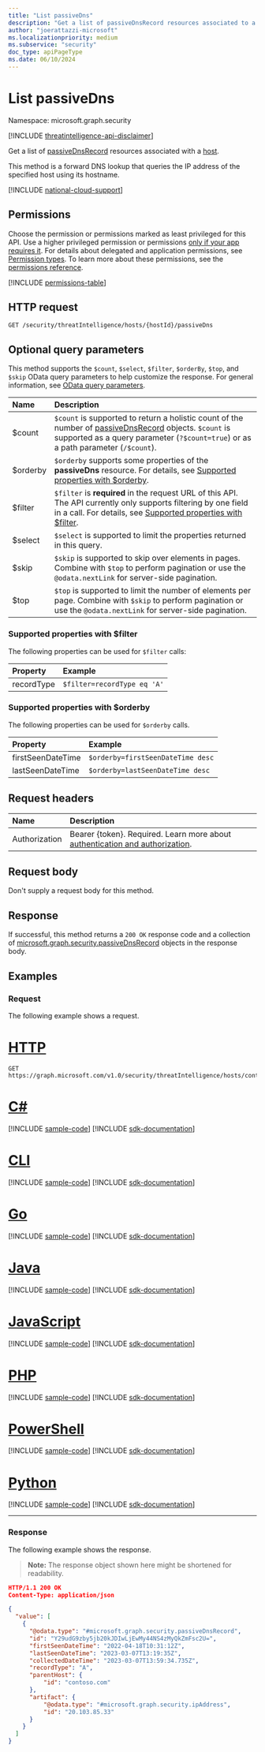 ```yaml
---
title: "List passiveDns"
description: "Get a list of passiveDnsRecord resources associated to a host."
author: "joerattazzi-microsoft"
ms.localizationpriority: medium
ms.subservice: "security"
doc_type: apiPageType
ms.date: 06/10/2024
---
```


# List passiveDns

Namespace: microsoft.graph.security

[!INCLUDE [threatintelligence-api-disclaimer](../../includes/threatintelligence-api-disclaimer.md)]

Get a list of [passiveDnsRecord](../resources/security-passivednsrecord.md) resources associated with a [host](../resources/security-host.md).

This method is a forward DNS lookup that queries the IP address of the specified host using its hostname. 

[!INCLUDE [national-cloud-support](../../includes/global-only.md)]

## Permissions

Choose the permission or permissions marked as least privileged for this API. Use a higher privileged permission or permissions [only if your app requires it](/graph/permissions-overview#best-practices-for-using-microsoft-graph-permissions). For details about delegated and application permissions, see [Permission types](/graph/permissions-overview#permission-types). To learn more about these permissions, see the [permissions reference](/graph/permissions-reference).

<!-- { "blockType": "permissions", "name": "security_host_list_passivedns" } -->
[!INCLUDE [permissions-table](../includes/permissions/security-host-list-passivedns-permissions.md)]

## HTTP request

<!-- {
  "blockType": "ignored"
}
-->

```http
GET /security/threatIntelligence/hosts/{hostId}/passiveDns
```

## Optional query parameters

This method supports the `$count`, `$select`, `$filter`, `$orderBy`, `$top`, and `$skip` OData query parameters to help customize the response. For general information, see [OData query parameters](/graph/query-parameters).

| Name     | Description                                                                                                                                                                                                                    |
| :------- | :----------------------------------------------------------------------------------------------------------------------------------------------------------------------------------------------------------------------------- |
| $count   | `$count` is supported to return a holistic count of the number of [passiveDnsRecord](../resources/security-passivednsrecord.md) objects. `$count` is supported as a query parameter (`?$count=true`) or as a path parameter (`/$count`). |
| $orderby | `$orderby` supports some properties of the **passiveDns** resource. For details, see [Supported properties with $orderby](#supported-properties-with-orderby).                                                                |
| $filter  | `$filter` is **required** in the request URL of this API. The API currently only supports filtering by one field in a call. For details, see [Supported properties with $filter](#supported-properties-with-filter).           |
| $select  | `$select` is supported to limit the properties returned in this query.                                                                                                                                                         |
| $skip    | `$skip` is supported to skip over elements in pages. Combine with `$top` to perform pagination or use the `@odata.nextLink` for server-side pagination.                                                                        |
| $top     | `$top` is supported to limit the number of elements per page. Combine with `$skip` to perform pagination or use the `@odata.nextLink` for server-side pagination.                                                              |


### Supported properties with $filter

The following properties can be used for `$filter` calls:

| Property    | Example                                   
| :---------- | :----------------------------------------- |
| recordType       | `$filter=recordType eq 'A'`          |


### Supported properties with $orderby

The following properties can be used for `$orderby` calls.

| Property             | Example                              
| :------------------- | :-----------------------------------  |
| firstSeenDateTime   | `$orderby=firstSeenDateTime desc`   |
| lastSeenDateTime | `$orderby=lastSeenDateTime desc` |   

## Request headers

| Name          | Description               |
| :------------ | :------------------------ |
|Authorization|Bearer {token}. Required. Learn more about [authentication and authorization](/graph/auth/auth-concepts).|

## Request body

Don't supply a request body for this method.

## Response

If successful, this method returns a `200 OK` response code and a collection of [microsoft.graph.security.passiveDnsRecord](../resources/security-passivednsrecord.md) objects in the response body.

## Examples

### Request

The following example shows a request.

# [HTTP](#tab/http)
<!-- {
  "blockType": "request",
  "name": "list_passivedns_e1",
  "sampleKeys": ["contoso.com"]
}
-->

```msgraph-interactive
GET https://graph.microsoft.com/v1.0/security/threatIntelligence/hosts/contoso.com/passiveDns
```

# [C#](#tab/csharp)
[!INCLUDE [sample-code](../includes/snippets/csharp/list-passivedns-e1-csharp-snippets.md)]
[!INCLUDE [sdk-documentation](../includes/snippets/snippets-sdk-documentation-link.md)]

# [CLI](#tab/cli)
[!INCLUDE [sample-code](../includes/snippets/cli/list-passivedns-e1-cli-snippets.md)]
[!INCLUDE [sdk-documentation](../includes/snippets/snippets-sdk-documentation-link.md)]

# [Go](#tab/go)
[!INCLUDE [sample-code](../includes/snippets/go/list-passivedns-e1-go-snippets.md)]
[!INCLUDE [sdk-documentation](../includes/snippets/snippets-sdk-documentation-link.md)]

# [Java](#tab/java)
[!INCLUDE [sample-code](../includes/snippets/java/list-passivedns-e1-java-snippets.md)]
[!INCLUDE [sdk-documentation](../includes/snippets/snippets-sdk-documentation-link.md)]

# [JavaScript](#tab/javascript)
[!INCLUDE [sample-code](../includes/snippets/javascript/list-passivedns-e1-javascript-snippets.md)]
[!INCLUDE [sdk-documentation](../includes/snippets/snippets-sdk-documentation-link.md)]

# [PHP](#tab/php)
[!INCLUDE [sample-code](../includes/snippets/php/list-passivedns-e1-php-snippets.md)]
[!INCLUDE [sdk-documentation](../includes/snippets/snippets-sdk-documentation-link.md)]

# [PowerShell](#tab/powershell)
[!INCLUDE [sample-code](../includes/snippets/powershell/list-passivedns-e1-powershell-snippets.md)]
[!INCLUDE [sdk-documentation](../includes/snippets/snippets-sdk-documentation-link.md)]

# [Python](#tab/python)
[!INCLUDE [sample-code](../includes/snippets/python/list-passivedns-e1-python-snippets.md)]
[!INCLUDE [sdk-documentation](../includes/snippets/snippets-sdk-documentation-link.md)]

---

### Response

The following example shows the response.

> **Note:** The response object shown here might be shortened for readability.

<!-- {
  "blockType": "response",
  "truncated": true,
  "@odata.type": "Collection(microsoft.graph.security.passiveDnsRecord)"
}
-->

```json
HTTP/1.1 200 OK
Content-Type: application/json

{
  "value": [
    {
      "@odata.type": "#microsoft.graph.security.passiveDnsRecord",
      "id": "Y29udG9zby5jb20kJDIwLjEwMy44NS4zMyQkZmFsc2U=",
      "firstSeenDateTime": "2022-04-18T10:31:12Z",
      "lastSeenDateTime": "2023-03-07T13:19:35Z",
      "collectedDateTime": "2023-03-07T13:59:34.735Z",
      "recordType": "A",
      "parentHost": {
          "id": "contoso.com"
      },
      "artifact": {
          "@odata.type": "#microsoft.graph.security.ipAddress",
          "id": "20.103.85.33"
      }
    }
  ]
}
```
